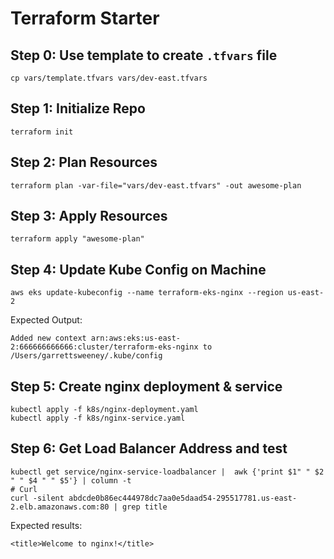 # Terraform Starter

## Step 0: Use template to create `.tfvars` file
```
cp vars/template.tfvars vars/dev-east.tfvars
```

## Step 1: Initialize Repo
```
terraform init
```

## Step 2: Plan Resources
```
terraform plan -var-file="vars/dev-east.tfvars" -out awesome-plan
```

## Step 3: Apply Resources
```
terraform apply "awesome-plan"
```

## Step 4: Update Kube Config on Machine
```
aws eks update-kubeconfig --name terraform-eks-nginx --region us-east-2
```
Expected Output:
```
Added new context arn:aws:eks:us-east-2:666666666666:cluster/terraform-eks-nginx to /Users/garrettsweeney/.kube/config
```

## Step 5: Create nginx deployment & service
```
kubectl apply -f k8s/nginx-deployment.yaml
kubectl apply -f k8s/nginx-service.yaml
```

## Step 6: Get Load Balancer Address and test
```
kubectl get service/nginx-service-loadbalancer |  awk {'print $1" " $2 " " $4 " " $5'} | column -t
# Curl
curl -silent abdcde0b86ec444978dc7aa0e5daad54-295517781.us-east-2.elb.amazonaws.com:80 | grep title
```
Expected results:
```
<title>Welcome to nginx!</title>
```
